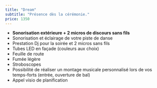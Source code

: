 ```yaml
---
title: "Dream"
subtitle: "Présence dès la cérémonie."
price: 1350
---
```


* **Sonorisation extérieure + 2 micros de discours sans fils**
* Sonorisation et éclairage de votre piste de danse
* Prestation Dj pour la soirée et 2 micros sans fils
* Tubes LED en façade (couleurs aux choix)
* Feuille de route
* Fumée légère
* Stroboscopes
* Possibilité de réaliser un montage musicale personnalisé lors de vos temps-forts (entrée, ouverture de bal)
* Appel visio de planification